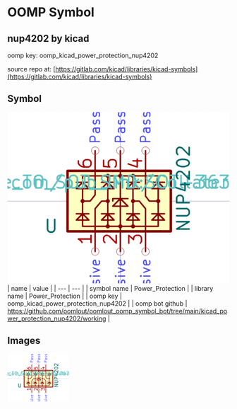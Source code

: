 # OOMP Symbol  
## nup4202  by kicad  
  
oomp key: oomp_kicad_power_protection_nup4202  
  
source repo at: [https://gitlab.com/kicad/libraries/kicad-symbols](https://gitlab.com/kicad/libraries/kicad-symbols)  
## Symbol  
  
[![working.png](working_600.png)](working.png)  
| name | value | 
| --- | --- | 
| symbol name | Power_Protection | 
| library name | Power_Protection | 
| oomp key | oomp_kicad_power_protection_nup4202 | 
| oomp bot github | https://github.com/oomlout/oomlout_oomp_symbol_bot/tree/main/kicad_power_protection_nup4202/working | 
## Images  
  
[![working.png](working_140.png)](working.png)  

